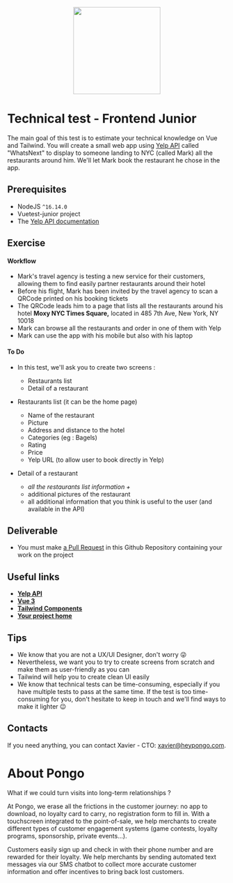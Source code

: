 <p align="center"><a href="https://www.heypongo.com" target="_blank"><img src="https://media-exp1.licdn.com/dms/image/C4D0BAQH0yJhTeZNz2A/company-logo_200_200/0/1649235360307?e=2147483647&v=beta&t=-U0q3S5Ky0kR_GAcQv5KwWVNQIB4RBKmoFTk6BCXEyc" width="200"></a></p>

# Technical test - Frontend Junior

The main goal of this test is to estimate your technical knowledge on Vue and Tailwind. You will create a small web app using [Yelp API](https://www.yelp.com/developers/documentation/v3) called "WhatsNext" to display to someone landing to NYC (called Mark) all the restaurants around him. We'll let Mark book the restaurant he chose in the app.

## Prerequisites

- NodeJS `^16.14.0`
- Vuetest-junior project
- The [Yelp API documentation](https://www.yelp.com/developers/documentation/v3)

## Exercise

#### Workflow

- Mark's travel agency is testing a new service for their customers, allowing them to find easily partner restaurants around their hotel
- Before his flight, Mark has been invited by the travel agency to scan a QRCode printed on his booking tickets
- The QRCode leads him to a page that lists all the restaurants around his hotel **Moxy NYC Times Square,** located in 485 7th Ave, New York, NY 10018
- Mark can browse all the restaurants and order in one of them with Yelp
- Mark can use the app with his mobile but also with his laptop

#### To Do

- In this test, we'll ask you to create two screens :
    - Restaurants list
    - Detail of a restaurant

- Restaurants list (it can be the home page)
  - Name of the restaurant
  - Picture
  - Address and distance to the hotel
  - Categories (eg : Bagels)
  - Rating
  - Price
  - Yelp URL (to allow user to book directly in Yelp)

- Detail of a restaurant
  - *all the restaurants list information +*
  - additional pictures of the restaurant
  - all additional information that you think is useful to the user (and available in the API)

## Deliverable

- You must make [a Pull Request](https://github.com/heypongo/vuetest-junior/pulls) in this Github Repository containing your work on the project

## Useful links

- **[Yelp API](https://www.yelp.com/developers/documentation/v3)**
- **[Vue 3](https://v3.vuejs.org)**
- **[Tailwind Components](https://tailwindui.com/components)**
- **[Your project home](http://localhost:3000)**

## Tips

- We know that you are not a UX/UI Designer, don't worry 😜
- Nevertheless, we want you to try to create screens from scratch and make them as user-friendly as you can
- Tailwind will help you to create clean UI easily
- We know that technical tests can be time-consuming, especially if you have multiple tests to pass at the same time. If the test is too time-consuming for you, don't hesitate to keep in touch and we'll find ways to make it lighter 😉

## Contacts

If you need anything, you can contact Xavier - CTO: xavier@heypongo.com.

# About Pongo

What if we could turn visits into long-term relationships ?

At Pongo, we erase all the frictions in the customer journey: no app to download, no loyalty card to carry, no registration form to fill in. With a touchscreen integrated to the point-of-sale, we help merchants to create different types of customer engagement systems (game contests, loyalty programs, sponsorship, private events...).

Customers easily sign up and check in with their phone number and are rewarded for their loyalty. We help merchants by sending automated text messages via our SMS chatbot to collect more accurate customer information and offer incentives to bring back lost customers.